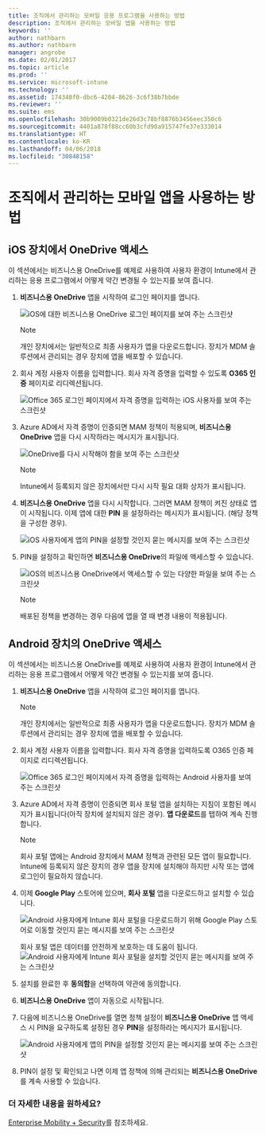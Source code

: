 ```yaml
---
title: 조직에서 관리하는 모바일 응용 프로그램을 사용하는 방법
description: 조직에서 관리하는 모바일 앱을 사용하는 방법
keywords: ''
author: nathbarn
ms.author: nathbarn
manager: angrobe
ms.date: 02/01/2017
ms.topic: article
ms.prod: ''
ms.service: microsoft-intune
ms.technology: ''
ms.assetid: 174348f0-dbc6-4204-8626-3c6f38b7bbde
ms.reviewer: ''
ms.suite: ems
ms.openlocfilehash: 30b9009b0321de26d3c78bf8876b3456eec350c6
ms.sourcegitcommit: 4401a878f88cc60b3cfd90a915747fe37e333014
ms.translationtype: HT
ms.contentlocale: ko-KR
ms.lasthandoff: 04/06/2018
ms.locfileid: "30848158"
---
```

# <a name="how-to-use-mobile-apps-managed-by-your-organization"></a>조직에서 관리하는 모바일 앱을 사용하는 방법

## <a name="accessing-onedrive-on-an-ios-device"></a>iOS 장치에서 OneDrive 액세스

이 섹션에서는 비즈니스용 OneDrive를 예제로 사용하여 사용자 환경이 Intune에서 관리하는 응용 프로그램에서 어떻게 약간 변경될 수 있는지를 보여 줍니다.

1. **비즈니스용 OneDrive** 앱을 시작하여 로그인 페이지를 엽니다.

   ![iOS에 대한 비즈니스용 OneDrive 로그인 페이지를 보여 주는 스크린샷](./media/ft-useMngdApps-1-launchOnedrive.png)
   > [!NOTE]
   > 개인 장치에서는 일반적으로 최종 사용자가 앱을 다운로드합니다. 장치가 MDM 솔루션에서 관리되는 경우 장치에 앱을 배포할 수 있습니다.

2. 회사 계정 사용자 이름을 입력합니다. 회사 자격 증명을 입력할 수 있도록 **O365 인증** 페이지로 리디렉션됩니다.

   ![Office 365 로그인 페이지에서 자격 증명을 입력하는 iOS 사용자를 보여 주는 스크린샷](./media/ft-useMngdApps-2-enterName.png)
3. Azure AD에서 자격 증명이 인증되면 MAM 정책이 적용되며, **비즈니스용 OneDrive** 앱을 다시 시작하라는 메시지가 표시됩니다.

   ![OneDrive를 다시 시작해야 함을 보여 주는 스크린샷](./media/ft-useMngdApps-3-restart.png)
   > [!NOTE]
   > Intune에서 등록되지 않은 장치에서만 다시 시작 필요 대화 상자가 표시됩니다.

4. **비즈니스용 OneDrive** 앱을 다시 시작합니다. 그러면 MAM 정책이 켜진 상태로 앱이 시작됩니다. 이제 앱에 대한 **PIN** 을 설정하라는 메시지가 표시됩니다. (해당 정책을 구성한 경우).

   ![iOS 사용자에게 앱의 PIN을 설정할 것인지 묻는 메시지를 보여 주는 스크린샷](./media/ft-useMngdApps-4-enterPIN.png)
5. PIN을 설정하고 확인하면 **비즈니스용 OneDrive**의 파일에 액세스할 수 있습니다.

   ![iOS의 비즈니스용 OneDrive에서 액세스할 수 있는 다양한 파일을 보여 주는 스크린샷](./media/ft-useMngdApps-5-accessFiles.png)
   > [!NOTE]
   > 배포된 정책을 변경하는 경우 다음에 앱을 열 때 변경 내용이 적용됩니다.

## <a name="accessing-onedrive-on-an-android-device"></a>Android 장치의 OneDrive 액세스
이 섹션에서는 비즈니스용 OneDrive를 예제로 사용하여 사용자 환경이 Intune에서 관리하는 응용 프로그램에서 어떻게 약간 변경될 수 있는지를 보여 줍니다.
1. **비즈니스용 OneDrive** 앱을 시작하여 로그인 페이지를 엽니다.
   > [!NOTE]
   > 개인 장치에서는 일반적으로 최종 사용자가 앱을 다운로드합니다. 장치가 MDM 솔루션에서 관리되는 경우 장치에 앱을 배포할 수 있습니다.

2. 회사 계정 사용자 이름을 입력합니다. 회사 자격 증명을 입력하도록 O365 인증 페이지로 리디렉션됩니다.

   ![Office 365 로그인 페이지에서 자격 증명을 입력하는 Android 사용자를 보여 주는 스크린샷](./media/ft-useMngdApps-6-enterCreds.png)
3. Azure AD에서 자격 증명이 인증되면 회사 포털 앱을 설치하는 지침이 포함된 메시지가 표시됩니다(아직 장치에 설치되지 않은 경우). **앱 다운로드**를 탭하여 계속 진행합니다.
   > [!NOTE]
   > 회사 포털 앱에는 Android 장치에서 MAM 정책과 관련된 모든 앱이 필요합니다. Intune에 등록되지 않은 장치의 경우 앱을 장치에 설치해야 하지만 시작 또는 앱에 로그인이 필요하지 않습니다.

4. 이제 **Google Play** 스토어에 있으며, **회사 포털** 앱을 다운로드하고 설치할 수 있습니다.

   ![Android 사용자에게 Intune 회사 포털을 다운로드하기 위해 Google Play 스토어로 이동할 것인지 묻는 메시지를 보여 주는 스크린샷](./media/ft-useMngdApps-7-installPortal.png)

   회사 포털 앱은 데이터를 안전하게 보호하는 데 도움이 됩니다.
   ![Android 사용자에게 Intune 회사 포털을 설치할 것인지 묻는 메시지를 보여 주는 스크린샷](./media/ft-useMngdApps-8-intunePortal.png)
5. 설치를 완료한 후 **동의함**을 선택하여 약관에 동의합니다.
6. **비즈니스용 OneDrive** 앱이 자동으로 시작됩니다.
7. 다음에 비즈니스용 OneDrive를 열면 정책 설정이 **비즈니스용 OneDrive** 앱 액세스 시 PIN을 요구하도록 설정된 경우 **PIN**을 설정하라는 메시지가 표시됩니다.

   ![Android 사용자에게 앱의 PIN을 설정할 것인지 묻는 메시지를 보여 주는 스크린샷](./media/ft-useMngdApps-9-setNewPIN.png)
8. PIN이 설정 및 확인되고 나면 이제 앱 정책에 의해 관리되는 **비즈니스용 OneDrive**를 계속 사용할 수 있습니다.

### <a name="want-to-learn-more"></a>더 자세한 내용을 원하세요?
[Enterprise Mobility + Security](https://www.microsoft.com/en-us/server-cloud/enterprise-mobility/overview.aspx)를 참조하세요.
